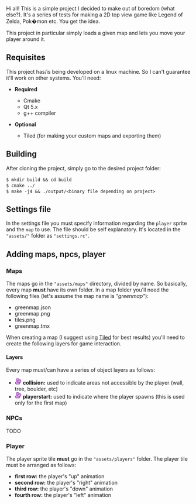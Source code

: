 Hi all! This is a simple project I decided to make out of boredom (what else?). It's a series of tests for making
a 2D top view game like Legend of Zelda, Pok�mon etc. You get the idea.

This project in particular simply loads a given map and lets you move your player around it.



## Requisites

This project has/is being developed on a linux machine. So I can't guarantee it'll work on other systems. You'll need:

* **Required**
    * Cmake
    * Qt 5.x
    * g++ compiler

* **Optional**
    * Tiled (for making your custom maps and exporting them)


## Building

After cloning the project, simply go to the desired project folder:

```
$ mkdir build && cd build
$ cmake ../
$ make -j4 && ./output/<binary file depending on project>
```

## Settings file

In the settings file you must specify information regarding the `player` sprite and the `map` to use. The file should be self
explanatory. It's located in the `"assets/"` folder as `"settings.rc"`.


## Adding maps, npcs, player

### Maps

The maps go in the `"assets/maps"` directory, divided by name. So basically, every map **must** have its own folder. In a map folder you'll
need the following files (let's assume the map name is _"greenmap"_):

* greenmap.json
* greenmap.png
* tiles.png
* greenmap.tmx

When creating a map (I suggest using [Tiled](http://www.mapeditor.org/) for best results) you'll need to create the following layers for game interaction.

#### Layers

Every map must/can have a series of object layers as follows:

* ![ObjectImage](doc/readme-imgs/obj.png) **collision:** used to indicate areas not accessible by the player (wall, tree, boulder, etc)
* ![ObjectImage](doc/readme-imgs/obj.png) **playerstart:** used to indicate where the player spawns (this is used only for the first map)

### NPCs

TODO

### Player

The player sprite tile **must** go in the `"assets/players"` folder. The player tile must be arranged as follows:

* **first row:** the player's "up" animation
* **second row:** the player's "right" animation
* **third row:** the player's "down" animation
* **fourth row:** the player's "left" animation
